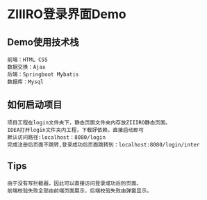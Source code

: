 ZIIIRO登录界面Demo
====
Demo使用技术栈
----
    前端：HTML CSS 
    数据交换：Ajax
    后端：Springboot Mybatis 
    数据库：Mysql
如何启动项目
---
    项目工程在login文件夹下，静态页面文件夹内存放ZIIIRO静态页面。
    IDEA打开login文件夹内工程，下载好依赖，直接启动即可
    默认访问路径:localhost：8080/login
    完成注册后页面不跳转,登录成功后页面跳转到：localhost:8080/login/inter
Tips
---
    由于没有写拦截器，因此可以直接访问登录成功后的页面。
    前端校验失败全部由前端页面展示，后端校验失败由弹窗显示。
